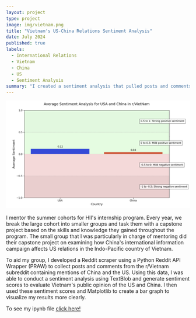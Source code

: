 ```yaml
---
layout: project
type: project
image: img/vietnam.png
title: "Vietnam's US-China Relations Sentiment Analysis"
date: July 2024
published: true
labels:
  - International Relations
  - Vietnam
  - China
  - US
  - Sentiment Analysis
summary: "I created a sentiment analysis that pulled posts and comments from the r/Vietnam to potentially see how the people in Vietnam feel about the US and China."
---
```

<img width="700px" 
     class="rounded float-start pe-4" 
     src="../img/vietnam.png" >

I mentor the summer cohorts for HII's internship program. Every year, we break the large cohort into smaller groups and task them with a capstone project based on the skills and knowledge they gained throughout the program. The small group that I was particularly in charge of mentoring did their capstone project on examining how China's international information campaign affects US relations in the Indo-Pacific country of Vietnam.

To aid my group, I developed a Reddit scraper using a Python Reddit API Wrapper (PRAW) to collect posts and comments from the r/Vietnam subreddit containing mentions of China and the US. Using this data, I was able to conduct a sentiment analysis using TextBlob and generate sentiment scores to evaluate Vietnam's public opinion of the US and China. I then used these sentiment scores and Matplotlib to create a bar graph to visualize my results more clearly.

To see my ipynb file [click here!](projects/vietnam-sentiment-python.md)
